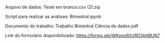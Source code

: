 Arquivo de dados: Teste em branco.csv (2).zip

Script para realizar as análises: Bimestral.ipynb

Documento do trabalho: Trabalho Bimestral Ciência de dados.pdf

Link do formulário disponibilizado: https://forms.gle/WKpoz6XzRD3phBUN7
